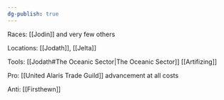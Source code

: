 ```yaml
---
dg-publish: true
---
```


Races: [[Jodin]] and very few others

Locations: [[Jodath]], [[Jelta]]

Tools: [[Jodath#The Oceanic Sector|The Oceanic Sector]] [[Artifizing]]

Pro: [[United Alaris Trade Guild]] advancement at all costs

Anti: [[Firsthewn]]
